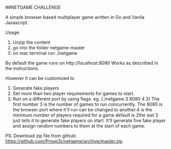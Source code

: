 ##NETGAME CHALLENGE

A simple browser based multiplayer game written in Go and Vanila Javascript.



Usage:
1. Unzip the content
2. go into the folder netgame-master
3. on mac terminal run ./netgame

By default the game runs on http://localhost:8080
Works as described in the instructions.

However it can be customized to
1. Generate fake players
2. Set more than two player requirements for games to start.
3. Run on a different port by using flags. eg. (./netgame 3 8080 4 3)
The first number 3 is the number of games to run concurrently.
The 8080 is the browser port where it'll run can be changed to another.4 is the minimum number of players required for a game default is 2the last 3 just tells it to generate fake players on start. It'll generate five fake player and assign random numbers to them at the start of each game.


PS: Download zip file from github: https://github.com/Prosp3r/netgame/archive/master.zip
